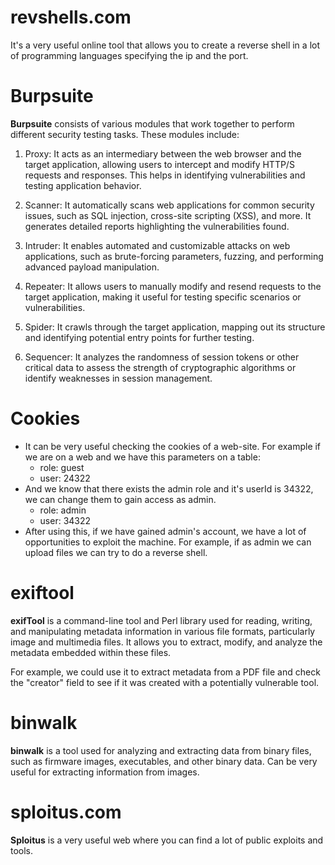 # revshells.com
It's a very useful online tool that allows you to create a reverse shell in a lot of programming languages specifying the ip and the port.


# Burpsuite
**Burpsuite** consists of various modules that work together to perform different security testing tasks. These modules include:

1. Proxy: It acts as an intermediary between the web browser and the target application, allowing users to intercept and modify HTTP/S requests and responses. This helps in identifying vulnerabilities and testing application behavior.
    
2. Scanner: It automatically scans web applications for common security issues, such as SQL injection, cross-site scripting (XSS), and more. It generates detailed reports highlighting the vulnerabilities found.
    
3. Intruder: It enables automated and customizable attacks on web applications, such as brute-forcing parameters, fuzzing, and performing advanced payload manipulation.
    
4. Repeater: It allows users to manually modify and resend requests to the target application, making it useful for testing specific scenarios or vulnerabilities.
    
5. Spider: It crawls through the target application, mapping out its structure and identifying potential entry points for further testing.
    
6. Sequencer: It analyzes the randomness of session tokens or other critical data to assess the strength of cryptographic algorithms or identify weaknesses in session management.

# Cookies
- It can be very useful checking the cookies of a web-site. For example if we are on a web and we have this parameters on a table:
	- role: guest
	- user: 24322
- And we know that there exists the admin role and it's userId is 34322, we can change them to gain access as admin.
	- role: admin
	- user: 34322
- After using this, if we have gained admin's account, we have a lot of opportunities to exploit the machine. For example, if as admin we can upload files we can try to do a reverse shell.

# exiftool
**exifTool** is a command-line tool and Perl library used for reading, writing, and manipulating metadata information in various file formats, particularly image and multimedia files. It allows you to extract, modify, and analyze the metadata embedded within these files.

For example, we could use it to extract metadata from a PDF file and check the "creator" field to see if it was created with a potentially vulnerable tool.

# binwalk
**binwalk** is a tool used for analyzing and extracting data from binary files, such as firmware images, executables, and other binary data. Can be very useful for extracting information from images.

# sploitus.com
**Sploitus** is a very useful web where you can find a lot of public exploits and tools.
